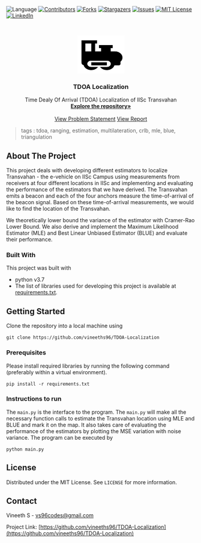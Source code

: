  ![Language](https://img.shields.io/badge/language-python--3.7-blue) [![Contributors][contributors-shield]][contributors-url] [![Forks][forks-shield]][forks-url] [![Stargazers][stars-shield]][stars-url] [![Issues][issues-shield]][issues-url] [![MIT License][license-shield]][license-url] [![LinkedIn][linkedin-shield]][linkedin-url]

<!-- PROJECT LOGO -->
<br />

<p align="center">
  <a href="https://github.com/vineeths96/TDOA-Localization">
    <img src="results/logo.png" alt="Logo" width="125" height="100">
  </a>
  <h3 align="center">TDOA Localization</h3>
  <p align="center">
    Time Dealy Of Arrival (TDOA) Localization of IISc Transvahan
    <br />
    <a href=https://github.com/vineeths96/TDOA-Localization><strong>Explore the repository»</strong></a>
    <br />
    <br />
    <a href=https://github.com/vineeths96/TDOA-Localization/blob/master/Problem%20statement.pdf>View Problem Statement</a>
    <a href=https://github.com/vineeths96/TDOA-Localization/blob/master/results/report.pdf>View Report</a>
  </p>





</p>

> tags : tdoa, ranging, estimation, multilateration, crlb, mle, blue, triangulation



<!-- ABOUT THE PROJECT -->
## About The Project

This project deals with developing different estimators to localize Transvahan - the e-vehicle on IISc Campus using measurements from receivers at four different locations in IISc and implementing and evaluating the performance of the estimators that we have derived. The Transvahan emits a beacon and each of the four anchors measure the time-of-arrival of the beacon signal. Based on these time-of-arrival measurements, we would like to find the
location of the Transvahan.

We theoretically lower bound the variance of the estimator with Cramer-Rao Lower Bound.  We also derive and implement the Maximum Likelihood Estimator (MLE) and Best Linear Unbiased Estimator (BLUE) and evaluate their performance.

### Built With
This project was built with 

* python v3.7
* The list of libraries used for developing this project is available at [requirements.txt](requirements.txt).



<!-- GETTING STARTED -->

## Getting Started

Clone the repository into a local machine using

```shell
git clone https://github.com/vineeths96/TDOA-Localization
```

### Prerequisites

Please install required libraries by running the following command (preferably within a virtual environment).

```shell
pip install -r requirements.txt
```



### Instructions to run

The `main.py` is the interface to the program. The `main.py` will make all the necessary function calls to estimate the Transvahan location using MLE and BLUE and mark it on the map. It also takes care of evaluating the performance of the estimators by plotting the MSE variation with noise variance. The program can be executed by

```shell
python main.py
```



<!-- LICENSE -->

## License

Distributed under the MIT License. See `LICENSE` for more information.



<!-- CONTACT -->
## Contact

Vineeth S - vs96codes@gmail.com

Project Link: [https://github.com/vineeths96/TDOA-Localization](https://github.com/vineeths96/TDOA-Localization)



<!-- MARKDOWN LINKS & IMAGES -->
<!-- https://www.markdownguide.org/basic-syntax/#reference-style-links -->

[contributors-shield]: https://img.shields.io/github/contributors/vineeths96/TDOA-Localization.svg?style=flat-square
[contributors-url]: https://github.com/vineeths96/TDOA-Localization/graphs/contributors
[forks-shield]: https://img.shields.io/github/forks/vineeths96/TDOA-Localization.svg?style=flat-square
[forks-url]: https://github.com/vineeths96/TDOA-Localization/network/members
[stars-shield]: https://img.shields.io/github/stars/vineeths96/TDOA-Localization.svg?style=flat-square
[stars-url]: https://github.com/vineeths96/TDOA-Localization/stargazers
[issues-shield]: https://img.shields.io/github/issues/vineeths96/TDOA-Localization.svg?style=flat-square
[issues-url]: https://github.com/vineeths96/TDOA-Localization/issues
[license-shield]: https://img.shields.io/badge/License-MIT-yellow.svg
[license-url]: https://github.com/vineeths96/TDOA-Localization/blob/master/LICENSE
[linkedin-shield]: https://img.shields.io/badge/-LinkedIn-black.svg?style=flat-square&logo=linkedin&colorB=555
[linkedin-url]: https://linkedin.com/in/vineeths

